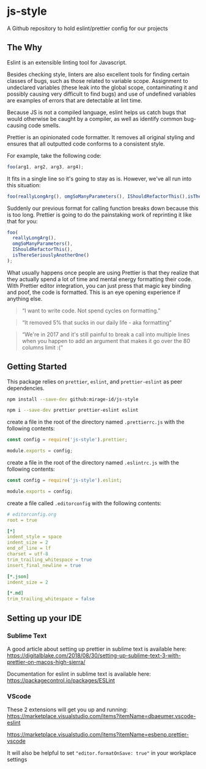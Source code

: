 # js-style

A Github repository to hold eslint/prettier config for our projects

## The Why

Eslint is an extensible linting tool for Javascript.

Besides checking style, linters are also excellent tools for finding certain classes of bugs, such as those related to variable scope. Assignment to undeclared variables (these leak into the global scope, contaminating it and possibly causing very difficult to find bugs) and use of undefined variables are examples of errors that are detectable at lint time.

Because JS is not a compiled language, eslint helps us catch bugs that would otherwise be caught by a compiler, as well as identify common bug-causing code smells.

Prettier is an opinionated code formatter.
It removes all original styling and ensures that all outputted code conforms to a consistent style.

For example, take the following code:

```js
foo(arg1, arg2, arg3, arg4);
```

It fits in a single line so it's going to stay as is. However, we've all run into this situation:

```js
foo(reallyLongArg(), omgSoManyParameters(), IShouldRefactorThis(),isThereSeriouslyAnotherOne());
```

Suddenly our previous format for calling function breaks down because this is too long. Prettier is going to do the painstaking work of reprinting it like that for you:

```js
foo(
  reallyLongArg(),
  omgSoManyParameters(),
  IShouldRefactorThis(),
  isThereSeriouslyAnotherOne()
);
```

What usually happens once people are using Prettier is that they realize that they actually spend a lot of time and mental energy formatting their code. With Prettier editor integration, you can just press that magic key binding and poof, the code is formatted. This is an eye opening experience if anything else.

> “I want to write code. Not spend cycles on formatting.”

> “It removed 5% that sucks in our daily life - aka formatting”

> “We're in 2017 and it's still painful to break a call into multiple lines when you happen to add an argument that makes it go over the 80 columns limit :(“

## Getting Started

This package relies on `prettier`, `eslint`, and `prettier-eslint` as peer dependencies.

``` bash
npm install --save-dev github:mirage-id/js-style

npm i --save-dev prettier prettier-eslint eslint
```

create a file in the root of the directory named `.prettierrc.js` with the following contents:

```js
const config = require('js-style').prettier;

module.exports = config;
```

create a file in the root of the directory named `.eslintrc.js` with the following contents:

```js
const config = require('js-style').eslint;

module.exports = config;
```

create a file called `.editorconfig` with the following contents:

```yaml
# editorconfig.org
root = true

[*]
indent_style = space
indent_size = 2
end_of_line = lf
charset = utf-8
trim_trailing_whitespace = true
insert_final_newline = true

[*.json]
indent_size = 2

[*.md]
trim_trailing_whitespace = false
```

## Setting up your IDE

### Sublime Text

A good article about setting up prettier in sublime text is available here:
https://digitalblake.com/2018/08/30/setting-up-sublime-text-3-with-prettier-on-macos-high-sierra/

Documentation for eslint in sublime text is available here:
https://packagecontrol.io/packages/ESLint

### VScode

These 2 extensions will get you up and running: \
https://marketplace.visualstudio.com/items?itemName=dbaeumer.vscode-eslint

https://marketplace.visualstudio.com/items?itemName=esbenp.prettier-vscode

It will also be helpful to set `"editor.formatOnSave: true"` in your workplace settings
